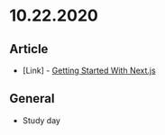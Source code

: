 # 10.22.2020

## Article

- \[Link\] - [Getting Started With Next.js](https://www.smashingmagazine.com/2020/10/getting-started-with-next-js/)

## General

- Study day
